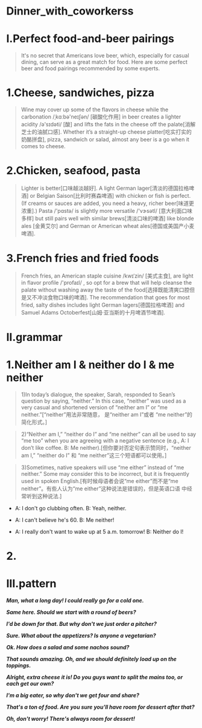 # Dinner_with_coworkerss

# I.Perfect food-and-beer pairings
> It's no secret that Americans love beer, which, especially for casual dining, can serve as a great match for food. Here are some perfect beer and food pairings recommended by some experts.

# 1.Cheese, sandwiches, pizza
> Wine may cover up some of the flavors in cheese while the carbonation /ˌkɑːbə'neɪʃən/ [碳酸化作用] in beer creates a lighter acidity /ə'sɪdəti/ [酸] and lifts the fats in the cheese off the palate[消解芝士的油腻口感]. Whether it’s a straight-up cheese platter[吃实打实的奶酪拼盘], pizza, sandwich or salad, almost any beer is a go when it comes to cheese.

# 2.Chicken, seafood, pasta
> Lighter is better[口味越淡越好]. A light German lager[清淡的德国拉格啤酒] or Belgian Saison[比利时赛森啤酒] with chicken or fish is perfect. (If creams or sauces are added, you need a heavy, richer beer[味道更浓重].) Pasta /'pɑstə/ is slightly more versatile /'vɝsətl/ [意大利面口味多样] but still pairs well with similar brews[清淡口味的啤酒] like blonde ales [金黄艾尔] and German or American wheat ales[德国或美国产小麦啤酒].

# 3.French fries and fried foods 
> French fries, an American staple cuisine /kwɪˈzin/ [美式主食], are light in flavor profile /'profaɪl/ , so opt for a brew that will help cleanse the palate without washing away the taste of the food[选择既能清爽口腔但是又不冲淡食物口味的啤酒]. The recommendation that goes for most fried, salty dishes includes light German lagers[德国拉格啤酒] and Samuel Adams Octoberfest[山姆·亚当斯的十月啤酒节啤酒].

# II.grammar
# 1.Neither am I & neither do I & me neither 
> 1)In today’s dialogue, the speaker, Sarah, responded to Sean’s question by saying, “neither.” In this case, “neither” was used as a very casual and shortened version of “neither am I” or “me neither.”[“neither”用法非常随意， 是“neither am I”或者 “me neither”的简化形式。]

> 2)“Neither am I,” “neither do I” and “me neither” can all be used to say “me too” when you are agreeing with a negative sentence (e.g., A: I don’t like coffee. B: Me neither).[但你要对否定句表示赞同时，“neither am I,” “neither do I” 和 “me neither”这三个短语都可以使用。]

> 3)Sometimes, native speakers will use “me either” instead of “me neither.” Some may consider this to be incorrect, but it is frequently used in spoken English.[有时候母语者会说“me either”而不是“me neither”。有些人认为“me either”这种说法是错误的，但是英语口语 中经常听到这种说法.]

- A: I don't go clubbing often. B: Yeah, neither.

- A: I can't believe he's 60. B: Me neither!

- A: I really don't want to wake up at 5 a.m. tomorrow! B: Neither do I!

# 2.

















# III.pattern
***Man, what a long day! I could really go for a cold one.***

***Same here. Should we start with a round of beers?***

***I'd be down for that. But why don't we just order a pitcher?***

***Sure. What about the appetizers? Is anyone a vegetarian?***

***Ok. How does a salad and some nachos sound?***

***That sounds amazing. Oh, and we should definitely load up on the toppings.***

***Alright, extra cheese it is! Do you guys want to split the mains too, or each get our own?***

***I'm a big eater, so why don't we get four and share?***

***That's a ton of food. Are you sure you'll have room for dessert after that?***

***Oh, don't worry! There's always room for dessert!***


